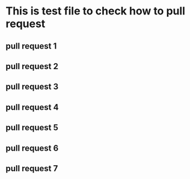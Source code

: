 # This is test file to check how to pull request

## pull request 1
## pull request 2
## pull request 3
## pull request 4
## pull request 5
## pull request 6
## pull request 7
